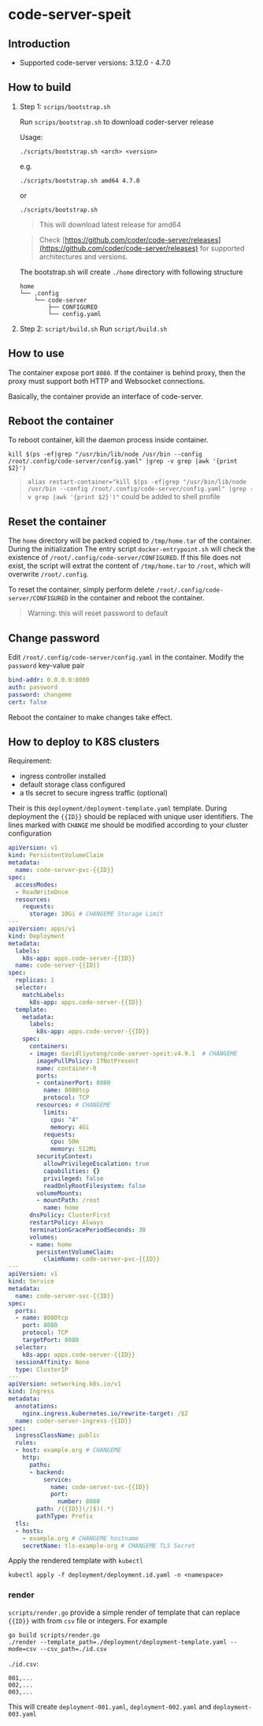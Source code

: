 # code-server-speit

## Introduction

- Supported code-server versions: 3.12.0 - 4.7.0

## How to build

1. Step 1: `scrips/bootstrap.sh`

    Run `scrips/bootstrap.sh` to download coder-server release

    Usage:

    ```shell
    ./scripts/bootstrap.sh <arch> <version>
    ```

    e.g.

    ```shell
    ./scripts/bootstrap.sh amd64 4.7.0
    ```

    or

    ```shell
    ./scripts/bootstrap.sh
    ```

    > This will download latest release for amd64

    > Check [https://github.com/coder/code-server/releases](https://github.com/coder/code-server/releases) for supported architectures and versions.

    The bootstrap.sh will create `./home` directory with following structure

    ```text
    home
    └── .config
        └── code-server
            ├── CONFIGURED
            └── config.yaml
    ```

2. Step 2: `script/build.sh`
    Run `script/build.sh`

## How to use

The container expose port `8080`. If the container is behind proxy, then the proxy must support both HTTP and Websocket connections.

Basically, the container provide an interface of code-server.

## Reboot the container

To reboot container, kill the daemon process inside container.

```shell
kill $(ps -ef|grep "/usr/bin/lib/node /usr/bin --config /root/.config/code-server/config.yaml" |grep -v grep |awk '{print $2}')
```

> `alias restart-container="kill $(ps -ef|grep "/usr/bin/lib/node /usr/bin --config /root/.config/code-server/config.yaml" |grep -v grep |awk '{print $2}')"` could be added to shell profile

## Reset the container

The `home` directory will be packed copied to `/tmp/home.tar` of the container. During the initialization The entry script `docker-entrypoint.sh` will check the existence of `/root/.config/code-server/CONFIGURED`. If this file does not exist, the script will extrat the content of `/tmp/home.tar` to `/root`, which will overwrite `/root/.config`.

To reset the container, simply perform delete `/root/.config/code-server/CONFIGURED` in the container and reboot the container.

> Warning: this will reset password to default

## Change password

Edit `/root/.config/code-server/config.yaml` in the container. Modify the `password` key-value pair

```yaml
bind-addr: 0.0.0.0:8080
auth: password
password: changeme
cert: false
```

Reboot the container to make changes take effect.

## How to deploy to K8S clusters

Requirement:

 - ingress controller installed
 - default storage class configured
 - a tls secret to secure ingress traffic (optional)

Their is this `deployment/deployment-template.yaml` template. During deployment the `{{ID}}` should be replaced with unique user identifiers. The lines marked with `CHANGE` me should be modified according to your cluster configuration

```yaml
apiVersion: v1
kind: PersistentVolumeClaim
metadata:
  name: code-server-pvc-{{ID}}
spec:
  accessModes:
  - ReadWriteOnce
  resources:
    requests:
      storage: 10Gi # CHANGEME Storage Limit
---
apiVersion: apps/v1
kind: Deployment
metadata:
  labels:
    k8s-app: apps.code-server-{{ID}}
  name: code-server-{{ID}}
spec:
  replicas: 1
  selector:
    matchLabels:
      k8s-app: apps.code-server-{{ID}}
  template:
    metadata:
      labels:
        k8s-app: apps.code-server-{{ID}}
    spec:
      containers:
      - image: davidliyutong/code-server-speit:v4.9.1  # CHANGEME
        imagePullPolicy: IfNotPresent
        name: container-0
        ports:
        - containerPort: 8080
          name: 8080tcp
          protocol: TCP
        resources: # CHANGEME
          limits:
            cpu: "4"
            memory: 4Gi
          requests:
            cpu: 50m
            memory: 512Mi
        securityContext:
          allowPrivilegeEscalation: true
          capabilities: {}
          privileged: false
          readOnlyRootFilesystem: false
        volumeMounts:
        - mountPath: /root
          name: home
      dnsPolicy: ClusterFirst
      restartPolicy: Always
      terminationGracePeriodSeconds: 30
      volumes:
      - name: home
        persistentVolumeClaim:
          claimName: code-server-pvc-{{ID}}
---
apiVersion: v1
kind: Service
metadata:
  name: code-server-svc-{{ID}}
spec:
  ports:
  - name: 8080tcp
    port: 8080
    protocol: TCP
    targetPort: 8080
  selector:
    k8s-app: apps.code-server-{{ID}}
  sessionAffinity: None
  type: ClusterIP
---
apiVersion: networking.k8s.io/v1
kind: Ingress
metadata:
  annotations: 
    nginx.ingress.kubernetes.io/rewrite-target: /$2
  name: coder-server-ingress-{{ID}}
spec:
  ingressClassName: public
  rules:
  - host: example.org # CHANGEME
    http:
      paths:
      - backend:
          service:
            name: code-server-svc-{{ID}}
            port:
              number: 8080
        path: /{{ID}}(/|$)(.*)
        pathType: Prefix
  tls:
  - hosts:
    - example.org # CHANGEME hostname
    secretName: tls-example-org # CHANGEME TLS Secret
```

Apply the rendered template with `kubectl`

```shell
kubectl apply -f deployment/deployment.id.yaml -n <namespace>
```

### render

`scripts/render.go` provide a simple render of template that can replace `{{ID}}` with from `csv` file or integers. For example

```shell
go build scripts/render.go
./render --template_path=./deployment/deployment-template.yaml --mode=csv --csv_path=./id.csv
```

`./id.csv`:

```csv
001,...
002,...
003,...
```

This will create `deployment-001.yaml`, `deployment-002.yaml` and `deployment-003.yaml`
